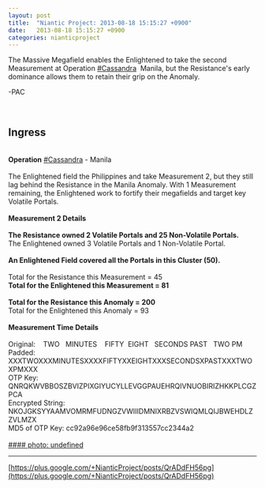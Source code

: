 ```yaml
---
layout: post
title:  "Niantic Project: 2013-08-18 15:15:27 +0900"
date:   2013-08-18 15:15:27 +0900
categories: nianticproject
---
```

The Massive Megafield enables the Enlightened to take the second Measurement at Operation  [#Cassandra](https://plus.google.com/s/%23Cassandra "")  Manila, but the Resistance's early dominance allows them to retain their grip on the Anomaly.

-PAC<div class="shared"><br /><h2>Ingress</h2><br /><b>Operation</b> <a rel="nofollow" class="ot-hashtag" href="https://plus.google.com/s/%23Cassandra">#Cassandra</a> - Manila<br /><br />The Enlightened field the Philippines and take Measurement 2, but they still lag behind the Resistance in the Manila Anomaly. With 1 Measurement remaining, the Enlightened work to fortify their megafields and target key Volatile Portals.<br /><br /><b>Measurement 2 Details</b><br /><br /><b>The Resistance owned 2 Volatile Portals and 25 Non-Volatile Portals.</b><br />The Enlightened owned 3 Volatile Portals and 1 Non-Volatile Portal.<br /><br /><b>An Enlightened Field covered all the Portals in this Cluster (50).</b><br /><br />Total for the Resistance this Measurement = 45<br /><b>Total for the Enlightened this Measurement = 81</b><br /><br /><b>Total for the Resistance this Anomaly = 200</b><br />Total for the Enlightened this Anomaly = 93<br /><br /><b>Measurement Time Details</b><br /><br />Original:    TWO   MINUTES    FIFTY  EIGHT   SECONDS PAST   TWO PM   <br />Padded: XXXTWOXXXMINUTESXXXXFIFTYXXEIGHTXXXSECONDSXPASTXXXTWOXPMXXX<br />OTP Key: QNRQKWVBBOSZBVIZPIXGIYUCYLLEVGGPAUEHRQIVNUOBIRIZHKKPLCGZPCA<br />Encrypted String: NKOJGKSYYAAMVOMRMFUDNGZVWIIIDMNIXRBZVSWIQMLQIJBWEHDLZZVLMZX<br />MD5 of OTP Key: cc92a96e96ce58fb9f313557cc2344a2<br /><br /></div>
[#### photo: undefined](https://lh6.googleusercontent.com/-PVX9X_I2Lwg/UhBkwyZvK5I/AAAAAAAAOwA/66LhjxrfiTQ/cassandra-manila-2.png "")
- - -
[https://plus.google.com/+NianticProject/posts/QrADdFH56pg](https://plus.google.com/+NianticProject/posts/QrADdFH56pg)
